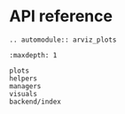 # API reference

```{eval-rst}
.. automodule:: arviz_plots
```

```{toctree}
:maxdepth: 1

plots
helpers
managers
visuals
backend/index
```
